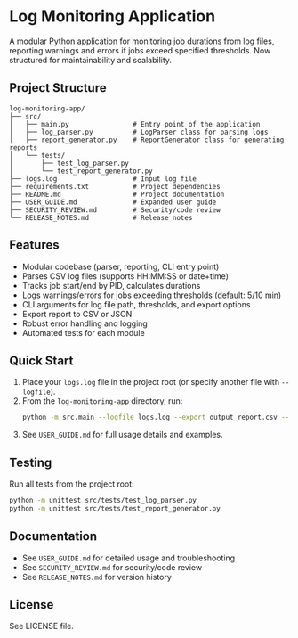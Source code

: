 # Log Monitoring Application

A modular Python application for monitoring job durations from log files, reporting warnings and errors if jobs exceed specified thresholds. Now structured for maintainability and scalability.

## Project Structure

```
log-monitoring-app/
├── src/
│   ├── main.py                # Entry point of the application
│   ├── log_parser.py          # LogParser class for parsing logs
│   ├── report_generator.py    # ReportGenerator class for generating reports
│   └── tests/
│       ├── test_log_parser.py
│       └── test_report_generator.py
├── logs.log                   # Input log file
├── requirements.txt           # Project dependencies
├── README.md                  # Project documentation
├── USER_GUIDE.md              # Expanded user guide
├── SECURITY_REVIEW.md         # Security/code review
└── RELEASE_NOTES.md           # Release notes
```

## Features
- Modular codebase (parser, reporting, CLI entry point)
- Parses CSV log files (supports HH:MM:SS or date+time)
- Tracks job start/end by PID, calculates durations
- Logs warnings/errors for jobs exceeding thresholds (default: 5/10 min)
- CLI arguments for log file path, thresholds, and export options
- Export report to CSV or JSON
- Robust error handling and logging
- Automated tests for each module

## Quick Start
1. Place your `logs.log` file in the project root (or specify another file with `--logfile`).
2. From the `log-monitoring-app` directory, run:
   ```sh
   python -m src.main --logfile logs.log --export output_report.csv --format csv
   ```
3. See `USER_GUIDE.md` for full usage details and examples.

## Testing
Run all tests from the project root:
```sh
python -m unittest src/tests/test_log_parser.py
python -m unittest src/tests/test_report_generator.py
```

## Documentation
- See `USER_GUIDE.md` for detailed usage and troubleshooting
- See `SECURITY_REVIEW.md` for security/code review
- See `RELEASE_NOTES.md` for version history

## License
See LICENSE file.
